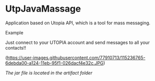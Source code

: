 # UtpJavaMassage
Application based on Utopia API, which is a tool for mass messaging.

Example

Just connect to your UTOPIA account and send messages to all your contacts!!

(https://user-images.githubusercontent.com/77910713/115236765-6debda00-a124-11eb-95f1-026dacf4e32c.JPG)

*The jar file is located in the artifact folder*
